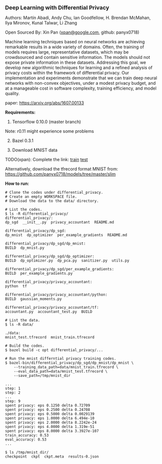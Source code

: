 <font size=4><b>Deep Learning with Differential Privacy</b></font>

Authors:
Martín Abadi, Andy Chu, Ian Goodfellow, H. Brendan McMahan, Ilya Mironov, Kunal Talwar, Li Zhang

Open Sourced By: Xin Pan (xpan@google.com, github: panyx0718)


<Introduction>

Machine learning techniques based on neural networks are achieving remarkable
results in a wide variety of domains. Often, the training of models requires
large, representative datasets, which may be crowdsourced and contain sensitive
information. The models should not expose private information in these datasets.
Addressing this goal, we develop new algorithmic techniques for learning and a
refined analysis of privacy costs within the framework of differential privacy.
Our implementation and experiments demonstrate that we can train deep neural
networks with non-convex objectives, under a modest privacy budget, and at a
manageable cost in software complexity, training efficiency, and model quality.

paper: https://arxiv.org/abs/1607.00133


<b>Requirements:</b>

1. Tensorflow 0.10.0 (master branch)

Note: r0.11 might experience some problems

2. Bazel 0.3.1

3. Download MNIST data

TODO(xpan): Complete the link:
[train](http://download.tensorflow.org/models/)
[test](http://download.tensorflow.org/models/)

Alternatively, download the tfrecord format MNIST from:
https://github.com/panyx0718/models/tree/master/slim

<b>How to run:</b>

```shell
# Clone the codes under differential_privacy.
# Create an empty WORKSPACE file.
# Download the data to the data/ directory.

# List the codes.
$ ls -R differential_privacy/
differential_privacy/:
dp_sgd  __init__.py  privacy_accountant  README.md

differential_privacy/dp_sgd:
dp_mnist  dp_optimizer  per_example_gradients  README.md

differential_privacy/dp_sgd/dp_mnist:
BUILD  dp_mnist.py

differential_privacy/dp_sgd/dp_optimizer:
BUILD  dp_optimizer.py  dp_pca.py  sanitizer.py  utils.py

differential_privacy/dp_sgd/per_example_gradients:
BUILD  per_example_gradients.py

differential_privacy/privacy_accountant:
python  tf

differential_privacy/privacy_accountant/python:
BUILD  gaussian_moments.py

differential_privacy/privacy_accountant/tf:
accountant.py  accountant_test.py  BUILD

# List the data.
$ ls -R data/

./data:
mnist_test.tfrecord  mnist_train.tfrecord

# Build the codes.
$ bazel build -c opt differential_privacy/...

# Run the mnist differntial privacy training codes.
$ bazel-bin/differential_privacy/dp_sgd/dp_mnist/dp_mnist \
    --training_data_path=data/mnist_train.tfrecord \
    --eval_data_path=data/mnist_test.tfrecord \
    --save_path=/tmp/mnist_dir

...
step: 1
step: 2
...
step: 9
spent privacy: eps 0.1250 delta 0.72709
spent privacy: eps 0.2500 delta 0.24708
spent privacy: eps 0.5000 delta 0.0029139
spent privacy: eps 1.0000 delta 6.494e-10
spent privacy: eps 2.0000 delta 8.2242e-24
spent privacy: eps 4.0000 delta 1.319e-51
spent privacy: eps 8.0000 delta 3.3927e-107
train_accuracy: 0.53
eval_accuracy: 0.53
...

$ ls /tmp/mnist_dir/
checkpoint  ckpt  ckpt.meta  results-0.json
```
